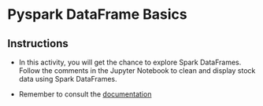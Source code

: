 # Pyspark DataFrame Basics

## Instructions

* In this activity, you will get the chance to explore Spark DataFrames. Follow the comments in the Jupyter Notebook to clean and display stock data using Spark DataFrames.

* Remember to consult the [documentation](http://spark.apache.org/docs/latest/api/python/index.html)

